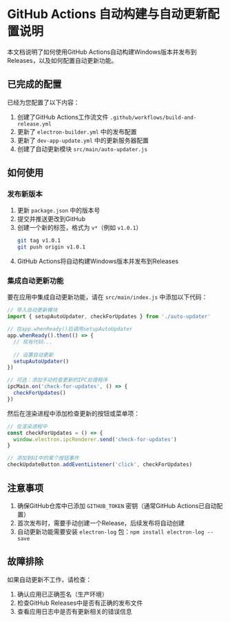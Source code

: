# GitHub Actions 自动构建与自动更新配置说明

本文档说明了如何使用GitHub Actions自动构建Windows版本并发布到Releases，以及如何配置自动更新功能。

## 已完成的配置

已经为您配置了以下内容：

1. 创建了GitHub Actions工作流文件 `.github/workflows/build-and-release.yml`
2. 更新了 `electron-builder.yml` 中的发布配置
3. 更新了 `dev-app-update.yml` 中的更新服务器配置
4. 创建了自动更新模块 `src/main/auto-updater.js`

## 如何使用

### 发布新版本

1. 更新 `package.json` 中的版本号
2. 提交并推送更改到GitHub
3. 创建一个新的标签，格式为 `v*`（例如 `v1.0.1`）
   ```bash
   git tag v1.0.1
   git push origin v1.0.1
   ```
4. GitHub Actions将自动构建Windows版本并发布到Releases

### 集成自动更新功能

要在应用中集成自动更新功能，请在 `src/main/index.js` 中添加以下代码：

```javascript
// 导入自动更新模块
import { setupAutoUpdater, checkForUpdates } from './auto-updater'

// 在app.whenReady()后调用setupAutoUpdater
app.whenReady().then(() => {
  // 现有代码...
  
  // 设置自动更新
  setupAutoUpdater()
})

// 可选：添加手动检查更新的IPC处理程序
ipcMain.on('check-for-updates', () => {
  checkForUpdates()
})
```

然后在渲染进程中添加检查更新的按钮或菜单项：

```javascript
// 在渲染进程中
const checkForUpdates = () => {
  window.electron.ipcRenderer.send('check-for-updates')
}

// 添加到UI中的某个按钮事件
checkUpdateButton.addEventListener('click', checkForUpdates)
```

## 注意事项

1. 确保GitHub仓库中已添加 `GITHUB_TOKEN` 密钥（通常GitHub Actions已自动配置）
2. 首次发布时，需要手动创建一个Release，后续发布将自动创建
3. 自动更新功能需要安装 `electron-log` 包：`npm install electron-log --save`

## 故障排除

如果自动更新不工作，请检查：

1. 确认应用已正确签名（生产环境）
2. 检查GitHub Releases中是否有正确的发布文件
3. 查看应用日志中是否有更新相关的错误信息